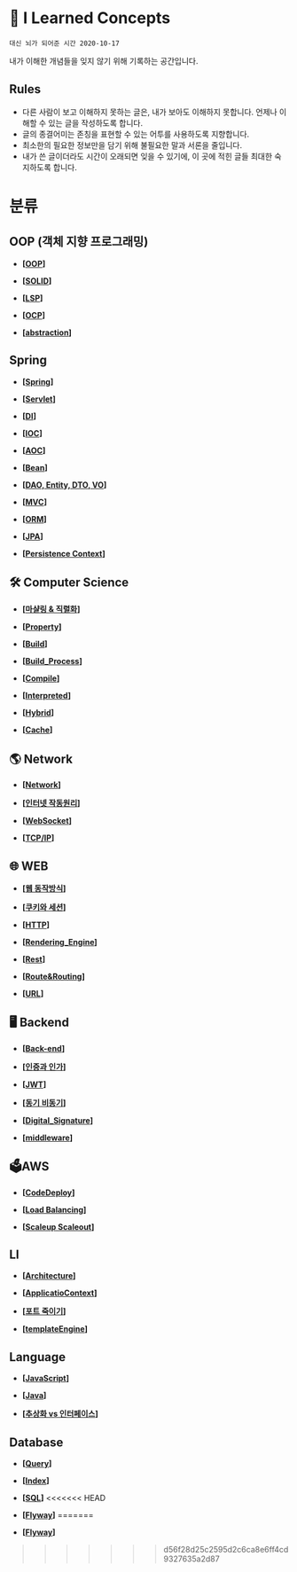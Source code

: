# 🧠 I Learned Concepts
 `대신 뇌가 되어준 시간 2020-10-17`

내가 이해한 개념들을 잊지 않기 위해 기록하는 공간입니다.

 ## Rules

- 다른 사람이 보고 이해하지 못하는 글은, 내가 보아도 이해하지 못합니다. 언제나 이해할 수 있는 글을 작성하도록 합니다.
- 글의 종결어미는 존칭을 표현할 수 있는 어투를 사용하도록 지향합니다.
- 최소한의 필요한 정보만을 담기 위해 불필요한 말과 서론을 줄입니다.
- 내가 쓴 글이더라도 시간이 오래되면 잊을 수 있기에, 이 곳에 적힌 글들 최대한 숙지하도록 합니다.

# 분류

## OOP (객체 지향 프로그래밍)

- __[[OOP](https://github.com/honghyunin/TIL/blob/main/OOP/OOP.md)]__

- __[[SOLID](https://github.com/honghyunin/TIL/blob/main/OOP/SOLID.md)]__

- __[[LSP](https://github.com/honghyunin/TIL/blob/main/OOP/LSP.md)]__

- __[[OCP](https://github.com/honghyunin/TIL/blob/main/OOP/OCP.md)]__

- __[[abstraction](https://github.com/honghyunin/TIL/blob/main/OOP/Abstraction.md)]__

## Spring

- __[[Spring](https://github.com/honghyunin/TIL/blob/main/Spring/Spring.md)]__

- __[[Servlet](https://github.com/honghyunin/TIL/blob/main/Spring/Servlet.md)]__

- __[[DI](https://github.com/honghyunin/TIL/blob/main/Spring/DI.md)]__

- __[[IOC](https://github.com/honghyunin/TIL/blob/main/Spring/IOC.md)]__

- __[[AOC](https://github.com/honghyunin/TIL/blob/main/Spring/AOP.md)]__

- __[[Bean](https://github.com/honghyunin/TIL/blob/main/Spring/Bean.md)]__

- __[[DAO, Entity, DTO, VO](https://github.com/honghyunin/TIL/blob/main/Spring/DAO_Entity_DTO_VO.md)]__

- __[[MVC](https://github.com/honghyunin/TIL/blob/main/Spring/MVC.md)]__

- __[[ORM](https://github.com/honghyunin/TIL/blob/main/Spring/ORM.md)]__

- __[[JPA](https://github.com/honghyunin/TIL/blob/main/Spring/JPA.md)]__

- __[[Persistence Context](https://github.com/honghyunin/TIL/blob/main/Spring/Persistence_Context.md)]__

## 🛠️ Computer Science

- __[[마샬링 & 직렬화](https://github.com/honghyunin/TIL/blob/main/cs/Marshalling/Marshalling.md)]__

- __[[Property](https://github.com/honghyunin/TIL/blob/main/cs/Property/Property.md)]__

- __[[Build](https://github.com/honghyunin/TIL/blob/main/cs/Build/README.md)]__
      
- __[[Build_Process](https://github.com/honghyunin/TIL/blob/main/cs/Build/Build_Process.md)]__

- __[[Compile](https://github.com/honghyunin/TIL/blob/main/cs/Build/Compile.md)]__

- __[[Interpreted](https://github.com/honghyunin/TIL/blob/main/cs/Build/Interpreted.md)]__

- __[[Hybrid](https://github.com/honghyunin/TIL/blob/main/cs/Build/Hybrid.md)]__

- __[[Cache](https://github.com/honghyunin/TIL/blob/main/cs/Cache/cache.md)]__

## 🌎 Network

- __[[Network](https://github.com/honghyunin/TIL/blob/main/Network/network.md)]__

- __[[인터넷 작동원리](https://github.com/honghyunin/TIL/blob/main/Network/Internet/Internet_Struct.md)]__

- __[[WebSocket](https://github.com/honghyunin/TIL/blob/main/Network/Internet/WebSocket.md)]__

- __[[TCP/IP](https://github.com/honghyunin/TIL/blob/main/Network/Internet/TCP_IP.md)]__

## 🌐 WEB

- __[[웹 동작방식](https://github.com/honghyunin/TIL/blob/main/Web/Web_Struct.md)]__

- __[[쿠키와 세션](https://github.com/honghyunin/TIL/blob/main/Web/Cookie&Session.md)]__

- __[[HTTP](https://github.com/honghyunin/TIL/blob/main/Web/HTTP.md)]__

- __[[Rendering_Engine](https://github.com/honghyunin/TIL/blob/main/Web/Rendering_Engine.md)]__

- __[[Rest](https://github.com/honghyunin/TIL/blob/main/Web/REST.md)]__

- __[[Route&Routing](https://github.com/honghyunin/TIL/blob/main/Web/Route&Routing.md)]__

- __[[URL](https://github.com/honghyunin/TIL/blob/main/Web/URL.md)]__

## 🖥️ Backend

- __[[Back-end](https://github.com/honghyunin/TIL/blob/main/Backend/Backend.md)]__

- __[[인증과 인가](https://github.com/honghyunin/TIL/blob/main/Backend/Auth/Authentication&Authorization.md)]__

- __[[JWT](https://github.com/honghyunin/TIL/blob/main/Backend/Auth/JWT/JWT.md)]__

- __[[동기 비동기](https://github.com/honghyunin/TIL/blob/main/Backend/Concurrency&Parallelism.md)]__

- __[[Digital_Signature](https://github.com/honghyunin/TIL/blob/main/Backend/Auth/JWT/Digital_Signature.md)]__

- __[[middleware](https://github.com/honghyunin/TIL/blob/main/Backend/Middleware.md)]__

## 🗳️AWS
- __[[CodeDeploy](https://github.com/honghyunin/TIL/blob/main/Backend/AWS/CodeDeploy.md)]__

- __[[Load Balancing](https://github.com/honghyunin/TIL/blob/main/Backend/AWS/LoadBalancing.md)]__

- __[[Scaleup Scaleout](https://github.com/honghyunin/TIL/blob/main/Backend/AWS/ScaleUp&ScaleOut.md)]__

## LI

- __[[Architecture](https://github.com/honghyunin/TIL/blob/main/Li/Programming/Architecture.md)]__

- __[[ApplicatioContext](https://github.com/honghyunin/TIL/blob/main/Li/Programming/ApplicationContext.md)]__

- __[[포트 죽이기](https://github.com/honghyunin/TIL/blob/main/Li/Programming/Portkill.md)]__

- __[[templateEngine](https://github.com/honghyunin/TIL/blob/main/Li/Programming/Templateengine.md)]__

## Language

- __[[JavaScript](https://github.com/honghyunin/TIL/blob/main/JavaScript/Javascript.md)]__

- __[[Java](https://github.com/honghyunin/TIL/blob/main/Java/Java.md)]__

- __[[추상화 vs 인터페이스](https://github.com/honghyunin/TIL/blob/main/Java/Interface&Abstract.md)]__

## Database

- __[[Query](https://github.com/honghyunin/TIL/blob/main/Database/Query.md)]__

- __[[Index](https://github.com/honghyunin/TIL/blob/main/Database/Index.md)]__

- __[[SQL](https://github.com/honghyunin/TIL/blob/main/Database/SQL.md)]__
<<<<<<< HEAD

- __[[Flyway](https://github.com/honghyunin/TIL/blob/main/Database/Flyway.md)]__
=======
- __[[Flyway](https://github.com/honghyunin/TIL/blob/main/Database/Flyway.md)]__
>>>>>>> d56f28d25c2595d2c6ca8e6ff4cd9327635a2d87
